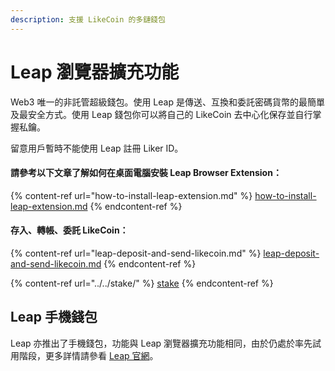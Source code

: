 ```yaml
---
description: 支援 LikeCoin 的多鏈錢包
---
```


# Leap 瀏覽器擴充功能

Web3 唯一的非託管超級錢包。使用 Leap 是傳送、互換和委託密碼貨幣的最簡單及最安全方式。使用 Leap 錢包你可以將自己的 LikeCoin 去中心化保存並自行掌握私鑰。

留意用戶暫時不能使用 Leap 註冊 Liker ID。

#### 請參考以下文章了解如何在桌面電腦安裝 Leap Browser Extension：

{% content-ref url="how-to-install-leap-extension.md" %}
[how-to-install-leap-extension.md](how-to-install-leap-extension.md)
{% endcontent-ref %}

#### 存入、轉帳、委託 LikeCoin：

{% content-ref url="leap-deposit-and-send-likecoin.md" %}
[leap-deposit-and-send-likecoin.md](leap-deposit-and-send-likecoin.md)
{% endcontent-ref %}

{% content-ref url="../../stake/" %}
[stake](../../stake/)
{% endcontent-ref %}

## Leap 手機錢包

Leap 亦推出了手機錢包，功能與 Leap 瀏覽器擴充功能相同，由於仍處於率先試用階段，更多詳情請參看 [Leap 官網](https://www.leapwallet.io/)。
